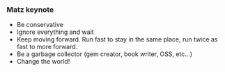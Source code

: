 ### Matz keynote

- Be conservative
- Ignore everything and wait
- Keep moving forward. Run fast to stay in the same place, run twice as fast to more forward.
- Be a garbage collector (gem creator, book writer, OSS, etc…)
- Change the world!